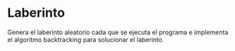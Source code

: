 # Laberinto
Genera el laberinto aleatorio cada que se ejecuta el programa e implementa el algoritmo backtracking para solucionar el laberinto
